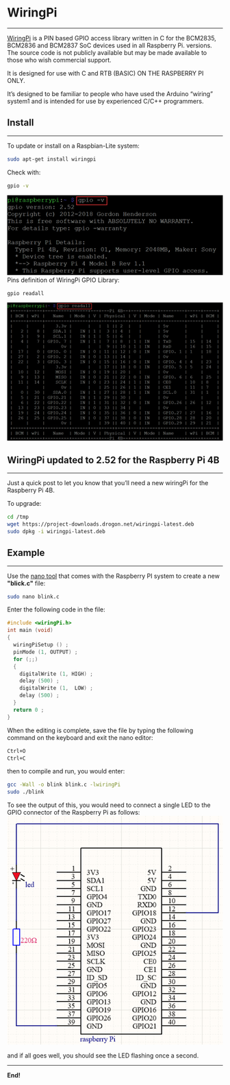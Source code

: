 # WiringPi      
----------
[WiringPi](http://wiringpi.com/) is a PIN based GPIO access library written in C for the BCM2835, BCM2836 and BCM2837 SoC devices used in all Raspberry Pi. versions. The source code is not publicly available but may be made available to those who wish commercial support.  

It is designed for use with C and RTB (BASIC) ON THE RASPBERRY PI ONLY.  

It’s designed to be familiar to people who have used the Arduino “wiring” system1 and is intended for use by experienced C/C++ programmers.  

## Install      
----------
To update or install on a Raspbian-Lite system:  
```bash
sudo apt-get install wiringpi
```

Check with:
```bash
gpio -v
```
![Img](../../_static/raspberry/wiringpi/img/1img.png)       
Pins definition of WiringPi GPIO Library:  

```bash
gpio readall
```
![Img](../../_static/raspberry/wiringpi/img/2img.png)  

## WiringPi updated to 2.52 for the Raspberry Pi 4B       
---------------------------------------------------
Just a quick post to let you know that you’ll need a new wiringPi for the Raspberry Pi 4B.  

To upgrade:  
```bash
cd /tmp
wget https://project-downloads.drogon.net/wiringpi-latest.deb
sudo dpkg -i wiringpi-latest.deb
```

## Example          
----------
Use the [nano tool](https://www.nano-editor.org) that comes with the Raspberry PI system to create a new **"blick.c"** file:     
```bash
sudo nano blink.c
```
Enter the following code in the file:  
```c
#include <wiringPi.h>
int main (void)
{
  wiringPiSetup () ;
  pinMode (1, OUTPUT) ;
  for (;;)
  {
    digitalWrite (1, HIGH) ; 
    delay (500) ;
    digitalWrite (1,  LOW) ; 
    delay (500) ;
  }
  return 0 ;
}
```
When the editing is complete, save the file by typing the following command on the keyboard and exit the nano editor:  
```bash
Ctrl+O
Ctrl+C
```

then to compile and run, you would enter:  
```bash
gcc -Wall -o blink blink.c -lwiringPi
sudo ./blink
```

To see the output of this, you would need to connect a single LED to the GPIO connector of the Raspberry Pi as follows:   
![Img](../../_static/raspberry/wiringpi/img/3img.png)

and if all goes well, you should see the LED flashing once a second.

--------
**End!**